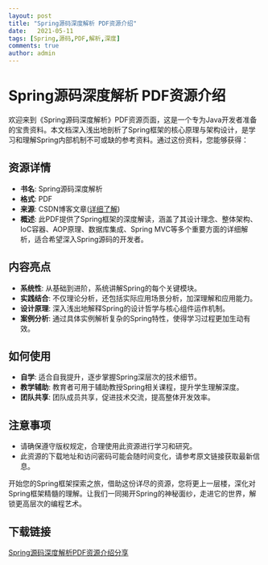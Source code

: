 ```yaml
---
layout: post
title: "Spring源码深度解析 PDF资源介绍"
date:   2021-05-11
tags: [Spring,源码,PDF,解析,深度]
comments: true
author: admin
---
```

# Spring源码深度解析 PDF资源介绍

欢迎来到《Spring源码深度解析》PDF资源页面，这是一个专为Java开发者准备的宝贵资料。本文档深入浅出地剖析了Spring框架的核心原理与架构设计，是学习和理解Spring内部机制不可或缺的参考资料。通过这份资料，您能够获得：

## 资源详情

- **书名**: Spring源码深度解析
- **格式**: PDF
- **来源**: CSDN博客文章([详细了解](https://blog.csdn.net/aria_miazzy/article/details/88019382))
- **概述**: 此PDF提供了Spring框架的深度解读，涵盖了其设计理念、整体架构、IoC容器、AOP原理、数据库集成、Spring MVC等多个重要方面的详细解析，适合希望深入Spring源码的开发者。

## 内容亮点

- **系统性**: 从基础到进阶，系统讲解Spring的每个关键模块。
- **实践结合**: 不仅理论分析，还包括实际应用场景分析，加深理解和应用能力。
- **设计原理**: 深入浅出地解释Spring的设计哲学与核心组件运作机制。
- **案例分析**: 通过具体实例解析复杂的Spring特性，使得学习过程更加生动有效。

## 如何使用

- **自学**: 适合自我提升，逐步掌握Spring深层次的技术细节。
- **教学辅助**: 教育者可用于辅助教授Spring相关课程，提升学生理解深度。
- **团队共享**: 团队成员共享，促进技术交流，提高整体开发效率。

## 注意事项

- 请确保遵守版权规定，合理使用此资源进行学习和研究。
- 此资源的下载地址和访问密码可能会随时间变化，请参考原文链接获取最新信息。

开始您的Spring框架探索之旅，借助这份详尽的资源，您将更上一层楼，深化对Spring框架精髓的理解。让我们一同揭开Spring的神秘面纱，走进它的世界，解锁更高层次的编程艺术。

## 下载链接

[Spring源码深度解析PDF资源介绍分享](https://pan.quark.cn/s/806494b02b5e)